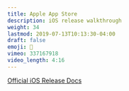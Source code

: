 ```yaml
---
title: Apple App Store
description: iOS release walkthrough
weight: 34
lastmod: 2019-07-13T10:13:30-04:00
draft: false
emoji: 🎉
vimeo: 337167918
video_length: 4:16
---
```


[Official iOS Release Docs](https://flutter.dev/docs/deployment/ios)
